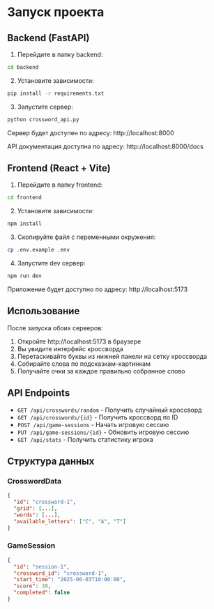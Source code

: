 # Запуск проекта

## Backend (FastAPI)

1. Перейдите в папку backend:
```bash
cd backend
```

2. Установите зависимости:
```bash
pip install -r requirements.txt
```

3. Запустите сервер:
```bash
python crossword_api.py
```

Сервер будет доступен по адресу: http://localhost:8000

API документация доступна по адресу: http://localhost:8000/docs

## Frontend (React + Vite)

1. Перейдите в папку frontend:
```bash
cd frontend
```

2. Установите зависимости:
```bash
npm install
```

3. Скопируйте файл с переменными окружения:
```bash
cp .env.example .env
```

4. Запустите dev сервер:
```bash
npm run dev
```

Приложение будет доступно по адресу: http://localhost:5173

## Использование

После запуска обоих серверов:

1. Откройте http://localhost:5173 в браузере
2. Вы увидите интерфейс кроссворда
3. Перетаскивайте буквы из нижней панели на сетку кроссворда
4. Собирайте слова по подсказкам-картинкам
5. Получайте очки за каждое правильно собранное слово

## API Endpoints

- `GET /api/crosswords/random` - Получить случайный кроссворд
- `GET /api/crosswords/{id}` - Получить кроссворд по ID
- `POST /api/game-sessions` - Начать игровую сессию
- `PUT /api/game-sessions/{id}` - Обновить игровую сессию
- `GET /api/stats` - Получить статистику игрока

## Структура данных

### CrosswordData
```json
{
  "id": "crossword-1",
  "grid": [...],
  "words": [...],
  "available_letters": ["C", "A", "T"]
}
```

### GameSession
```json
{
  "id": "session-1",
  "crossword_id": "crossword-1",
  "start_time": "2025-06-03T10:00:00",
  "score": 30,
  "completed": false
}
```
